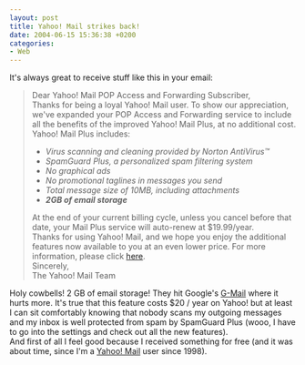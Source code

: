 ```yaml
---
layout: post
title: Yahoo! Mail strikes back!
date: 2004-06-15 15:36:38 +0200
categories:
- Web
---
```

<p>It's always great to receive stuff like this in your email:</p>
<blockquote><p>Dear Yahoo! Mail POP Access and Forwarding Subscriber,<br />
Thanks for being a loyal Yahoo! Mail user. To show our appreciation, we've expanded your POP Access and Forwarding service to include all the benefits of the improved Yahoo! Mail Plus, at no additional cost. Yahoo! Mail Plus includes:</p>
<ul>
<li><i>Virus scanning and cleaning provided by Norton AntiVirus&trade;</i></li>
<li><i>SpamGuard Plus, a personalized spam filtering system</i></li>
<li><i>No graphical ads</i></li>
<li><i>No promotional taglines in messages you send</i></li>
<li><i>Total message size of 10MB, including attachments</i></li>
<li><i><b>2GB of email storage</b></i></li>
</ul>
<p>At the end of your current billing cycle, unless you cancel before that date, your Mail Plus service will auto-renew at $19.99/year.<br />
Thanks for using Yahoo! Mail, and we hope you enjoy the additional features now available to you at an even lower price. For more information, please click <a href="http://help.yahoo.com/help/us/mail/plus/about/about-07.html">here</a>.<br />
Sincerely,<br />
The Yahoo! Mail Team</p></blockquote>
<p>Holy cowbells! 2 GB of email storage! They hit Google's <a href="http://www.gmail.com">G-Mail</a> where it hurts more. It's true that this feature costs $20 / year on Yahoo! but at least I can sit comfortably knowing that nobody scans my outgoing messages and my inbox is well protected from spam by SpamGuard Plus (wooo, I have to go into the settings and check out all the new features).<br />
And first of all I feel good because I received something for free (and it was about time, since I'm a <a href="http://mail.yahoo.com">Yahoo! Mail</a> user since 1998).</p>
